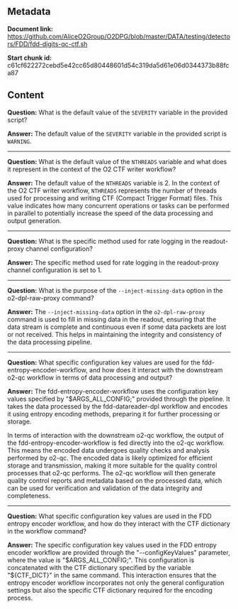 ## Metadata

**Document link:** https://github.com/AliceO2Group/O2DPG/blob/master/DATA/testing/detectors/FDD/fdd-digits-qc-ctf.sh

**Start chunk id:** c61cf622272cebd5e42cc65d80448601d54c319da5d61e06d0344373b88fca87

## Content

**Question:** What is the default value of the `SEVERITY` variable in the provided script?

**Answer:** The default value of the `SEVERITY` variable in the provided script is `WARNING`.

---

**Question:** What is the default value of the `NTHREADS` variable and what does it represent in the context of the O2 CTF writer workflow?

**Answer:** The default value of the `NTHREADS` variable is 2. In the context of the O2 CTF writer workflow, `NTHREADS` represents the number of threads used for processing and writing CTF (Compact Trigger Format) files. This value indicates how many concurrent operations or tasks can be performed in parallel to potentially increase the speed of the data processing and output generation.

---

**Question:** What is the specific method used for rate logging in the readout-proxy channel configuration?

**Answer:** The specific method used for rate logging in the readout-proxy channel configuration is set to 1.

---

**Question:** What is the purpose of the `--inject-missing-data` option in the o2-dpl-raw-proxy command?

**Answer:** The `--inject-missing-data` option in the `o2-dpl-raw-proxy` command is used to fill in missing data in the readout, ensuring that the data stream is complete and continuous even if some data packets are lost or not received. This helps in maintaining the integrity and consistency of the data processing pipeline.

---

**Question:** What specific configuration key values are used for the fdd-entropy-encoder-workflow, and how does it interact with the downstream o2-qc workflow in terms of data processing and output?

**Answer:** The fdd-entropy-encoder-workflow uses the configuration key values specified by "$ARGS_ALL_CONFIG;" provided through the pipeline. It takes the data processed by the fdd-datareader-dpl workflow and encodes it using entropy encoding methods, preparing it for further processing or storage.

In terms of interaction with the downstream o2-qc workflow, the output of the fdd-entropy-encoder-workflow is fed directly into the o2-qc workflow. This means the encoded data undergoes quality checks and analysis performed by o2-qc. The encoded data is likely optimized for efficient storage and transmission, making it more suitable for the quality control processes that o2-qc performs. The o2-qc workflow will then generate quality control reports and metadata based on the processed data, which can be used for verification and validation of the data integrity and completeness.

---

**Question:** What specific configuration key values are used in the FDD entropy encoder workflow, and how do they interact with the CTF dictionary in the workflow command?

**Answer:** The specific configuration key values used in the FDD entropy encoder workflow are provided through the "--configKeyValues" parameter, where the value is "$ARGS_ALL_CONFIG;". This configuration is concatenated with the CTF dictionary specified by the variable "${CTF_DICT}" in the same command. This interaction ensures that the entropy encoder workflow incorporates not only the general configuration settings but also the specific CTF dictionary required for the encoding process.